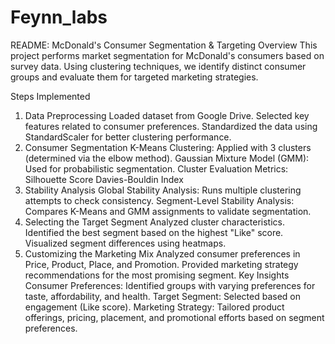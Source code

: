 # Feynn_labs

README: McDonald's Consumer Segmentation & Targeting
Overview
This project performs market segmentation for McDonald's consumers based on survey data. Using clustering techniques, we identify distinct consumer groups and evaluate them for targeted marketing strategies.

Steps Implemented
1. Data Preprocessing
Loaded dataset from Google Drive.
Selected key features related to consumer preferences.
Standardized the data using StandardScaler for better clustering performance.
2. Consumer Segmentation
K-Means Clustering: Applied with 3 clusters (determined via the elbow method).
Gaussian Mixture Model (GMM): Used for probabilistic segmentation.
Cluster Evaluation Metrics:
Silhouette Score
Davies-Bouldin Index
3. Stability Analysis
Global Stability Analysis: Runs multiple clustering attempts to check consistency.
Segment-Level Stability Analysis: Compares K-Means and GMM assignments to validate segmentation.
4. Selecting the Target Segment
Analyzed cluster characteristics.
Identified the best segment based on the highest "Like" score.
Visualized segment differences using heatmaps.
5. Customizing the Marketing Mix
Analyzed consumer preferences in Price, Product, Place, and Promotion.
Provided marketing strategy recommendations for the most promising segment.
Key Insights
Consumer Preferences: Identified groups with varying preferences for taste, affordability, and health.
Target Segment: Selected based on engagement (Like score).
Marketing Strategy: Tailored product offerings, pricing, placement, and promotional efforts based on segment preferences.
